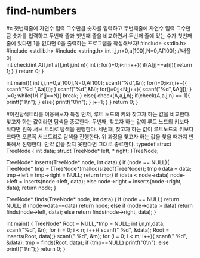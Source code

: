 # find-numbers
#c
첫번째줄에 자연수 입력 그수만큼 숫자를 입력하고 두번째줄에 자연수 입력 그수만큼 숫자를 입력하고 두번째 줄과 첫번째 줄을 비교하면서 두번째 줄에 있는 수가 첫번째  줄에 있다면 1을 없다면 0을 출력하는 프로그램을 작성해보자! 
#include <stdio.h>
#include <stdlib.h>
#include <string.h>
int i,j,n=0,a[100],N=0,A[100]; //내풀이  
int check(int A[],int a[],int j,int n){
	int i;
	for(i=0;i<n;i++){
		if(A[j]==a[i]){
			return 1;
		}
	}
	return 0;
}


int main(){
	int i,j,n=0,a[100],N=0,A[100];
	scanf("%d",&n);
	for(i=0;i<n;i++){
		scanf("%d ",&a[i]);
	}
	scanf("%d",&N);
	for(j=0;j<N;j++){
		scanf("%d",&A[j]);
	}
	j=0;
	while(1){
		if(j==N){
			break;
		}
		else{
		    check(A,a,j,n);
		    if(check(A,a,j,n) == 1){
			    printf("1\n");
				}
		    else{
			    printf("0\n");
				}
			j+=1;
		}
	}
	return 0;
}

#이진탐색트리를 이용해보자
특징
먼저, 루트 노드의 키와 찾고자 하는 값을 비교한다. 찾고자 하는 값이라면 탐색을 종료한다.
두번째, 찾고자 하는 값이 루트 노드의 키보다 작다면 왼쪽 서브 트리로 탐색을 진행한다.
세번째, 찾고자 하는 값이 루트노드의 키보다 크다면 오른쪽 서브트리로 탐색을 진행한다. 
위 과정을 찾고자 하는 값을 찾을 때까지 반복해서 진행한다. 
만약 값을 찾지 못한다면 그대로 종료한다.
typedef struct TreeNode {
	int data;
	struct TreeNode* left, * right;
}TreeNode;


TreeNode* inserts(TreeNode* node, int data)
{
	if (node == NULL){
		TreeNode* tmp = (TreeNode*)malloc(sizeof(TreeNode));
		tmp->data = data; tmp->left = tmp->right = NULL;
		return tmp;}
	if (data < node->data) node->left = inserts(node->left, data);
	else node->right = inserts(node->right, data);
	return node;
}


TreeNode* finds(TreeNode* node, int data)
{
	if (node == NULL) return NULL;
	if (node->data==data) return node;
	else if (node->data > data) return finds(node->left, data);
	else return finds(node->right, data);
}


int main()
{
	TreeNode* Root = NULL,*tmp = NULL;
	int i,n,m,data;
	scanf("%d", &n);
	for (i = 0; i < n; i++){
	scanf(" %d", &data);
	Root = inserts(Root, data);}
	scanf(" %d", &m);
	for (i = 0; i < m; i++){
		scanf(" %d", &data);
		tmp = finds(Root, data);
		if (tmp==NULL) printf("0\n");
		else printf("1\n");}
	return 0;
}
